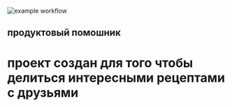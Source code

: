 ![example workflow](https://github.com/andrey-ushak0v/foodgram-project-react/actions/workflows/main.yml/badge.svg)
## продуктовый помошник
# проект создан для того чтобы делиться интересными рецептами с друзьями

